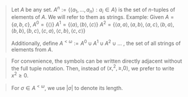 > Let $A$ be any set.
> $A^n := \{\langle a_1, ..., a_n \rangle: a_i \in A\}$	is the set of $n$-tuples of elements of $A$. We will refer to them as strings.
> Example:
> Given $A = \{a,b,c\}$,
> $A^0 = \{\langle\rangle\}$
> $A^1 = \{\langle a \rangle, \langle b \rangle, \langle c \rangle\}$
> $A^2 = \{\langle a, a \rangle, \langle a, b \rangle, \langle a, c \rangle, \langle b, a \rangle, \langle b, b \rangle, \langle b, c \rangle, \langle c, a \rangle, \langle c, b \rangle, \langle c, c \rangle\}$
>
> Additionally, define
> $A^{\lt\omega} := A^0 \cup A^1 \cup A^2 \cup \ldots$	, the set of all strings of elements from $A$.

>For convenience, the symbols can be written directly adjacent without the full tuple notation. Then, instead of $\langle x, ^2, \ge, 0 \rangle$, we prefer to write $x^2 \ge 0$.

> For $\sigma \in A^{\lt \omega}$, we use $\left\vert \sigma \right\vert$ to denote its length.